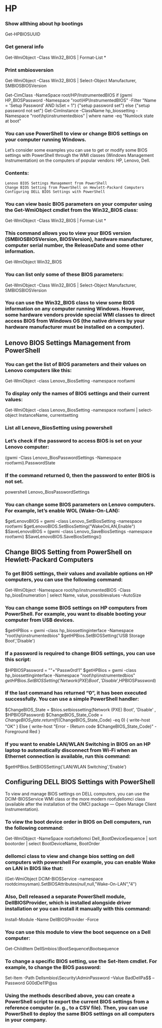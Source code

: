 # HP 

### Show allthing about hp bootings

Get-HPBIOSUUID           

### Get general info

Get-WmiObject -Class Win32_BIOS | Format-List *

### Print smbiosversion

Get-WmiObject -Class Win32_BIOS | Select-Object Manufacturer, SMBIOSBIOSVersion 

Get-CimClass -NameSpace  root/HP/InstrumentedBIOS
if (gwmi HP_BIOSPassword -Namespace "root\HP\InstrumentedBIOS" -Filter "Name = 'Setup Password' AND IsSet = 1") {"setup password set"} else {"setup password not set"}
Get-CimInstance -ClassName hp_biossetting -Namespace "root\hp\instrumentedbios" | where name -eq "Numlock state at boot"

### You can use PowerShell to view or change BIOS settings on your computer running Windows. 

Let’s consider some examples you can use to get or modify some BIOS settings with PowerShell through the WMI classes (Windows Management Instrumentation) on the computers of popular vendors: HP, Lenovo, Dell.

### Contents:

    Lenovo BIOS Settings Management from PowerShell
    Change BIOS Setting from PowerShell on Hewlett-Packard Computers
    Configuring DELL BIOS Settings with PowerShell

### You can view basic BIOS parameters on your computer using the Get-WmiObject cmdlet from the Win32_BIOS class:

Get-WmiObject -Class Win32_BIOS | Format-List *

### This command allows you to view your BIOS version (SMBIOSBIOSVersion, BIOSVersion), hardware manufacturer, computer serial number, the ReleaseDate and some other information.

Get-WmiObject Win32_BIOS

### You can list only some of these BIOS parameters:

Get-WmiObject -Class Win32_BIOS | Select-Object Manufacturer, SMBIOSBIOSVersion

### You can use the Win32_BIOS class to view some BIOS information on any computer running Windows. However, some hardware vendors provide special WMI classes to direct access BIOS from Windows OS (the native drivers by your hardware manufacturer must be installed on a computer).

## Lenovo BIOS Settings Management from PowerShell

### You can get the list of BIOS parameters and their values on Lenovo computers like this:

Get-WmiObject -class Lenovo_BiosSetting -namespace root\wmi

### To display only the names of BIOS settings and their current values:

Get-WmiObject -class Lenovo_BiosSetting -namespace root\wmi | select-object InstanceName, currentsetting

### List all Lenovo_BiosSetting using powershell

### Let’s check if the password to access BIOS is set on your Lenovo computer:

(gwmi -Class Lenovo_BiosPasswordSettings -Namespace root\wmi).PasswordState

### If the command returned 0, then the password to enter BIOS is not set.

powershell Lenovo_BiosPasswordSettings

### You can change some BIOS parameters on Lenovo computers. For example, let’s enable WOL (Wake-On-LAN):

$getLenovoBIOS = gwmi -class Lenovo_SetBiosSetting -namespace root\wmi
$getLenovoBIOS.SetBiosSetting("WakeOnLAN,Enable")
$SaveLenovoBIOS = (gwmi -class Lenovo_SaveBiosSettings -namespace root\wmi)
$SaveLenovoBIOS.SaveBiosSettings()

## Change BIOS Setting from PowerShell on Hewlett-Packard Computers

### To get BIOS settings, their values and available options on HP computers, you can use the following command:

Get-WmiObject -Namespace root/hp/instrumentedBIOS -Class hp_biosEnumeration | select Name, value, possiblevalues –AutoSize

### You can change some BIOS settings on HP computers from PowerShell. For example, you want to disable booting your computer from USB devices.

$getHPBios = gwmi -class hp_biossettinginterface -Namespace "root\hp\instrumentedbios"
$getHPBios.SetBIOSSetting('USB Storage Boot','Disable')

### If a password is required to change BIOS settings, you can use this script:

$HPBIOSPassword = "<utf-16/>"+"Passw0rd!1"
$getHPBios = gwmi -class hp_biossettinginterface -Namespace "root\hp\instrumentedbios"
$getHPBios.SetBIOSSetting(‘Network (PXE) Boot','Disable',$HPBIOSPassword)

### If the last command has returned “0”, it has been executed successfully. You can use a simple PowerShell handler:

$ChangeBIOS_State = $bios.setbiossetting(Network (PXE) Boot', 'Disable' , $HPBIOSPassword)
$ChangeBIOS_State_Code = $ChangeBIOS_State.return
If(($ChangeBIOS_State_Code) -eq 0)
{
write-host "OK"
}
Else
{
write-host "Error - (Return code $ChangeBIOS_State_Code)" -Foreground Red
}

### If you want to enable LAN/WLAN Switching in BIOS on an HP laptop to automatically disconnect from Wi-Fi when an Ethernet connection is available, run this command:

$getHPBios.SetBIOSSetting('LAN/WLAN Switching','Enable')

## Configuring DELL BIOS Settings with PowerShell

To view and manage BIOS settings on DELL computers, you can use the DCIM-BIOSService WMI class or the more modern root\dellomci class (available after the installation of the OMCI package — Open Manage Client Instrumentation).

### To view the boot device order in BIOS on Dell computers, run the following command:

Get-WmiObject -NameSpace root\dellomci Dell_BootDeviceSequence | sort bootorder | select BootDeviceName, BootOrder

### dellomci class to view and change bios setting on dell computers with powershell For example, you can enable Wake on LAN in BIOS like that:

(Get-WmiObject DCIM-BIOSService -namespace rootdcimsysman).SetBIOSAttributes($null,$null,"Wake-On-LAN","4")

### Also, Dell released a separate PowerShell module, DellBIOSProvider, which is installed alongside driver installation or you can install it manually with this command:

Install-Module -Name DellBIOSProvider -Force

### You can use this module to view the boot sequence on a Dell computer:

Get-ChildItem DellSmbios:\BootSequence\Bootsequence

### To change a specific BIOS setting, use the Set-Item cmdlet. For example, to change the BIOS password:

Set-Item -Path Dellsmbios\Security\AdminPassword –Value BadDellPa$$ –Password G00dDe11P@ss

### Using the methods described above, you can create a PowerShell script to export the current BIOS settings from a reference computer (e. g., to a CSV file). Then, you can use PowerShell to deploy the same BIOS settings on all computers in your company.
